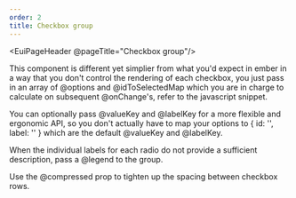 ```yaml
---
order: 2
title: Checkbox group
---
```


<EuiPageHeader @pageTitle="Checkbox group"/>

<EuiSpacer />

<EuiText>
  <p>
    This component is different yet simplier from what you'd expect in ember in a way that you don't control the rendering of each checkbox, you just pass in an array of <EuiCode>@options</EuiCode> and <EuiCode>@idToSelectedMap</EuiCode> which you are in charge to calculate on subsequent <EuiCode>@onChange</EuiCode>'s, refer to the javascript snippet.
  </p>
  <p>
  You can optionally pass <EuiCode>@valueKey</EuiCode> and <EuiCode>@labelKey</EuiCode> for a more flexible and ergonomic API, so you don't actually have to map your options to
    <EuiCode>{ id: '', label: '' }</EuiCode> which are the default <EuiCode>@valueKey</EuiCode> and <EuiCode>@labelKey</EuiCode>.
  </p>
  <p>
    When the individual labels for each radio do not provide a
    sufficient description, pass a <EuiCode>@legend</EuiCode> to the
    group.
  </p>
  <p>
    Use the <EuiCode>@compressed</EuiCode> prop to tighten up the spacing
    between checkbox rows.
  </p>
</EuiText>
